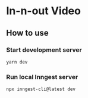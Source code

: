 # In-n-out Video

## How to use

### Start development server

`yarn dev`

### Run local Inngest server

`npx inngest-cli@latest dev`

